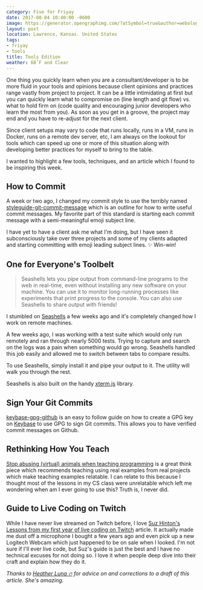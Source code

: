 ```yaml
---
category: Five for Friyay
date: 2017-08-04 10:40:00 -0600
image: https://generator.opengraphimg.com/?atSymbol=true&author=webology&authorSize=text-2xl&tags=friyay%2Ctools&title=Tools+Edition
layout: post
location: Lawrence, Kansas. United States
tags:
- friyay
- tools
title: Tools Edition
weather: 68˚F and Clear
---
```


One thing you quickly learn when you are a consultant/developer is to be more fluid in your tools and opinions because client opinions and practices range vastly from project to project. It can be a little intimidating at first but you can quickly learn what to compromise on (line length and git flow) vs. what to hold firm on (code quality and encouraging junior developers who learn the most from you). As soon as you get in a groove, the project may end and you have to re-adjust for the next client.

Since client setups may vary to code that runs locally, runs in a VM, runs in Docker, runs on a remote dev server, etc, I am always on the lookout for tools which can speed up one or more of this situation along with developing better practices for myself to bring to the table. 

I wanted to highlight a few tools, techniques, and an article which I found to be inspiring this week.

## How to Commit

A week or two ago, I changed my commit style to use the terribly named [styleguide-git-commit-message](https://github.com/slashsBin/styleguide-git-commit-message) which is an outline for how to write useful commit messages. My favorite part of this standard is starting each commit message with a semi-meaningful emoji subject line. 

I have yet to have a client ask me what I'm doing, but I have seen it subconsciously take over three projects and some of my clients adapted and starting committing with emoji leading subject lines. :sparkles: Win-win!

## One for Everyone's Toolbelt

> Seashells lets you pipe output from command-line programs to the web in real-time, even without installing any new software on your machine. You can use it to monitor long-running processes like experiments that print progress to the console. You can also use Seashells to share output with friends!

I stumbled on [Seashells](https://seashells.io/) a few weeks ago and it's completely changed how I work on remote machines. 

A few weeks ago, I was working with a test suite which would only run remotely and ran through nearly 5000 tests. Trying to capture and search on the logs was a pain when something would go wrong. Seashells handled this job easily and allowed me to switch between tabs to compare results. 

To use Seashells, simply install it and pipe your output to it. The utility will walk you through the rest. 

Seashells is also built on the handy [xterm.js](https://github.com/sourcelair/xterm.js) library.

## Sign Your Git Commits

[keybase-gpg-github](https://github.com/pstadler/keybase-gpg-github) is an easy to follow guide on how to create a GPG key on [Keybase](https://keybase.io/) to use GPG to sign Git commits. This allows you to have verified commit messages on Github.

## Rethinking How You Teach

[Stop abusing (virtual) animals when teaching programming](https://hackernoon.com/stop-abusing-virtual-animals-when-teaching-programming-a64adc93525a) is a great think piece which recommends teaching using real examples from real projects which make teaching examples relatable. I can relate to this because I thought most of the lessons in my CS class were unrelatable which left me wondering when am I ever going to use this? Truth is, I never did.

## Guide to Live Coding on Twitch

While I have never live streamed on Twitch before, I love [Suz Hinton's](https://twitter.com/noopkat) [Lessons from my first year of live coding on Twitch](https://medium.freecodecamp.org/lessons-from-my-first-year-of-live-coding-on-twitch-41a32e2f41c1) article. It actually made me dust off a microphone I bought a few years ago and even pick up a new Logitech Webcam which just happened to be on sale when I looked. I'm not sure if I'll ever live code, but Suz's guide is just the best and I have no technical excuses for not doing so. I love it when people deep dive into their craft and explain how they do it.

*Thanks to [Heather Luna :fire:](https://twitter.com/h34th3r329) for advice on and corrections to a draft of this article. She's amazing.*